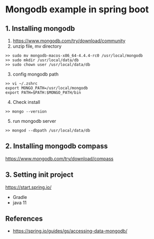 # Mongodb example in spring boot
## 1. Installing mongodb
1. https://www.mongodb.com/try/download/community
2. unzip file, mv directory
```shell
>> sudo mv mongodb-macos-x86_64-4.4.4-rc0 /usr/local/mongodb
>> sudo mkdir /usr/local/data/db
>> sudo chown user /usr/local/data/db
```
3. config mongodb path
```shell
>> vi ~/.zshrc
export MONGO_PATH=/usr/local/mongodb
export PATH=$PATH:$MONGO_PATH/bin
```
4. Check install
```shell
>> mongo --version
```
5. run mongodb server
```shell
>> mongod --dbpath /usr/local/data/db
```

## 2. Installing mongodb compass
https://www.mongodb.com/try/download/compass

## 3. Setting init project
https://start.spring.io/
- Gradle
- java 11

## References
- https://spring.io/guides/gs/accessing-data-mongodb/
